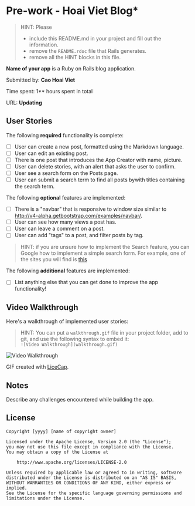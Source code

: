 # Pre-work - Hoai Viet Blog*

> HINT: Please
> - include this README.md in your project and fill out the information. 
> - remove the `README.rdoc` file that Rails generates. 
> - remove all the HINT blocks in this file.

**Name of your app** is a Ruby on Rails blog application.

Submitted by: **Cao Hoai Viet**

Time spent: 1** hours spent in total

URL: **Updating**

## User Stories

The following **required** functionality is complete:

* [  ] User can create a new post, formatted using the Markdown language.
* [  ] User can edit an existing post.
* [  ] There is one post that introduces the App Creator with name, picture.
* [  ] User can delete stories, with an alert that asks the user to confirm.
* [  ] User see a search form on the Posts page.
* [  ] User can submit a search term to find all posts bywith titles containing the search term.

The following **optional** features are implemented:
* [  ] There is a "navbar" that is responsive to window size similar to http://v4-alpha.getbootstrap.com/examples/navbar/. 
* [  ] User can see how many views a post has. 
* [  ] User can leave a comment on a post.
* [  ] User can add "tags" to a post, and filter posts by tag. 

> HINT: if you are unsure how to implement the Search feature, you can Google how to implement a simple search form. For example, one of the sites you will find is [this](http://www.jorgecoca.com/buils-search-form-ruby-rails/)

The following **additional** features are implemented:

- [  ] List anything else that you can get done to improve the app functionality!

## Video Walkthrough 

Here's a walkthrough of implemented user stories:

> HINT: You can put a `walkthrough.gif` file in your project folder, add to git, and use the following syntax to embed it:  
> `![Video Walkthrough](walkthrough.gif)` 
> 

![Video Walkthrough](/path/to/your/gif/file)

GIF created with [LiceCap](http://www.cockos.com/licecap/).

## Notes

Describe any challenges encountered while building the app.

## License

    Copyright [yyyy] [name of copyright owner]

    Licensed under the Apache License, Version 2.0 (the "License");
    you may not use this file except in compliance with the License.
    You may obtain a copy of the License at

        http://www.apache.org/licenses/LICENSE-2.0

    Unless required by applicable law or agreed to in writing, software
    distributed under the License is distributed on an "AS IS" BASIS,
    WITHOUT WARRANTIES OR CONDITIONS OF ANY KIND, either express or implied.
    See the License for the specific language governing permissions and
    limitations under the License.
